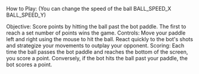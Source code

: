 How to Play:
(You can change the speed of the ball BALL_SPEED_X
BALL_SPEED_Y)

Objective: Score points by hitting the ball past the bot paddle. The first to reach a set number of points wins the game.
Controls: Move your paddle left and right using the mouse to hit the ball. React quickly to the bot's shots and strategize your movements to outplay your opponent.
Scoring: Each time the ball passes the bot paddle and reaches the bottom of the screen, you score a point. Conversely, if the bot hits the ball past your paddle, the bot scores a point.
